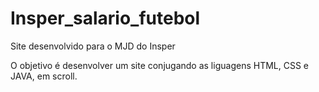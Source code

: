 # Insper_salario_futebol
 Site desenvolvido para o MJD do Insper
 
 O objetivo é desenvolver um site conjugando as liguagens HTML, CSS e JAVA, em scroll.
